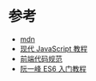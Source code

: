 # 参考
- [mdn](https://developer.mozilla.org/zh-CN/)
- [现代 JavaScript 教程](https://zh.javascript.info/)
- [前端代码规范](https://guide.aotu.io/docs/)
- [阮一峰 ES6 入门教程](https://es6.ruanyifeng.com/)  
